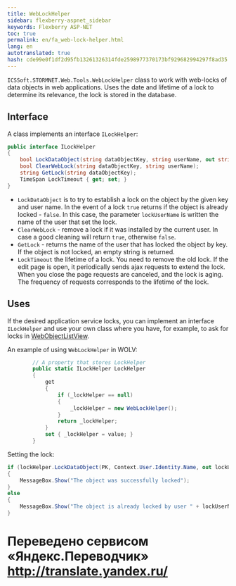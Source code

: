 ```yaml
--- 
title: WebLockHelper 
sidebar: flexberry-aspnet_sidebar 
keywords: Flexberry ASP-NET 
toc: true 
permalink: en/fa_web-lock-helper.html 
lang: en 
autotranslated: true 
hash: cde99e0f1df2d95fb13261326314fde2598977370173bf929682994297f8ad35 
--- 
```


`ICSSoft.STORMNET.Web.Tools.WebLockHelper` class to work with web-locks of data objects in web applications. Uses the date and lifetime of a lock to determine its relevance, the lock is stored in the database. 

## Interface 

A class implements an interface `ILockHelper`: 

```csharp
public interface ILockHelper
{
    bool LockDataObject(string dataObjectKey, string userName, out string lockUserName);
    bool ClearWebLock(string dataObjectKey, string userName);
    string GetLock(string dataObjectKey);
    TimeSpan LockTimeout { get; set; }
}
``` 

* `LockDataObject` is to try to establish a lock on the object by the given key and user name. In the event of a lock `true` returns if the object is already locked - `false`. In this case, the parameter `lockUserName` is written the name of the user that set the lock. 
* `ClearWebLock` - remove a lock if it was installed by the current user. In case a good cleaning will return `true`, otherwise `false`. 
* `GetLock` - returns the name of the user that has locked the object by key. If the object is not locked, an empty string is returned. 
* `LockTimeout` the lifetime of a lock. You need to remove the old lock. If the edit page is open, it periodically sends ajax requests to extend the lock. When you close the page requests are canceled, and the lock is aging. The frequency of requests corresponds to the lifetime of the lock. 

## Uses 

If the desired application service locks, you can implement an interface `ILockHelper` and use your own class where you have, for example, to ask for locks in [WebObjectListView](fa_web-object-list-view.html). 

An example of using `WebLockHelper` in WOLV: 

```csharp
        // A property that stores LockHelper 
        public static ILockHelper LockHelper
        {
            get
            {
                if (_lockHelper == null)
                {
                    _lockHelper = new WebLockHelper();
                }
                return _lockHelper;
            }
            set { _lockHelper = value; }
        }
``` 

Setting the lock: 

```csharp
if (lockHelper.LockDataObject(PK, Context.User.Identity.Name, out lockUserName))
{
    MessageBox.Show("The object was successfully locked");
} 
else
{
    MessageBox.Show("The object is already locked by user " + lockUserName);
}
``` 



 # Переведено сервисом «Яндекс.Переводчик» http://translate.yandex.ru/